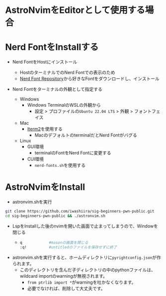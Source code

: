 # AstroNvimをEditorとして使用する場合

# Nerd FontをInstallする

- Nerd FontをHostにインストール
  - HostのターミナルでのNerd Fontでの表示のため
  - [Nerd Font Repository](https://github.com/ryanoasis/nerd-fonts)から好きなFontをダウンロードし、インストール

- Nerd Fontをターミナルの外観として指定する
   - Windows
     - Windows TerminalのWSLの外観から
       - 設定 > プロファイルの`Ubuntu 22.04 LTS` > 外観 > フォントフェイス
   - Mac
     - [Iterm2](https://iterm2.com/)を使用する
       - MacのデフォルトのterminalだとNerd Fontがバグる
   - Linux
     - GUI環境
       - terminalのFontをNerd Fontに変更する
     - CUI環境
       - `nerd-fonts.sh`を使用する
 
# AstroNvimをInstall

- astronvim.shを実行

```bash
git clone https://github.com/iwashiira/sig-beginners-pwn-public.git
cd sig-beginners-pwn-public && ./astronvim.sh
```
- LspをInstallした後のnvimを開いた画面で止まってしまうので、Windowを閉じる
  - ```bash
    q            #masonの画面を閉じる
    :q!          #untitledのファイルを保存せずに終了
    ```
- astronvim.shを実行すると、ホームディレクトリに`pyrightconfig.json`が作られます。
  - このディレクトリを含んだ子ディレクトリの中のpythonファイルは、wildcard importのwarningが無視されます。
    - `from ptrlib import *`がwarningを吐かなくなります。
    - 必要でなければ、削除して大丈夫です。
